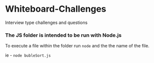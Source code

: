 # Whiteboard-Challenges
Interview type challenges and questions


### The JS folder is intended to be run with Node.js

To execute a file within the folder run `node` and the the name of the file.

ie - `node bubleSort.js`